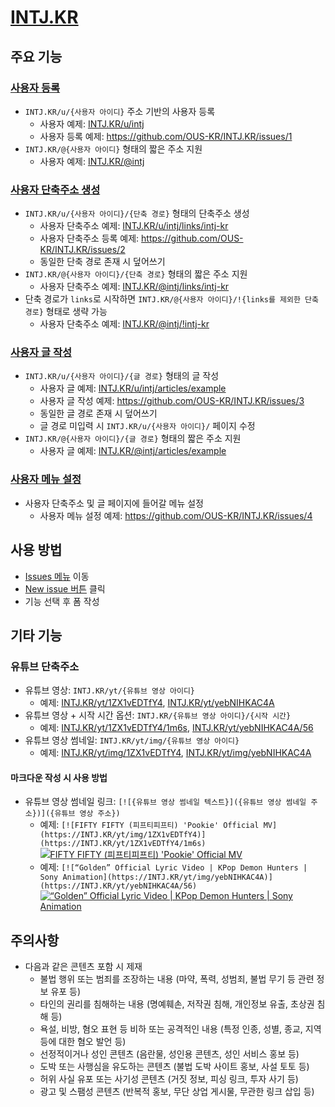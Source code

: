 # [INTJ.KR](https://intj.kr)

## 주요 기능

### [사용자 등록](https://github.com/OUS-KR/INTJ.KR/issues/new?template=01-user-register-by-issue.yml)

- `INTJ.KR/u/{사용자 아이디}` 주소 기반의 사용자 등록
  - 사용자 예제: [INTJ.KR/u/intj](https://intj.kr/u/intj)
  - 사용자 등록 예제: https://github.com/OUS-KR/INTJ.KR/issues/1
- `INTJ.KR/@{사용자 아이디}` 형태의 짧은 주소 지원
  - 사용자 예제: [INTJ.KR/@intj](https://intj.kr/@intj)

### [사용자 단축주소 생성](https://github.com/OUS-KR/INTJ.KR/issues/new?template=02-user-short-url-register-by-issue.yml)

- `INTJ.KR/u/{사용자 아이디}/{단축 경로}` 형태의 단축주소 생성
  - 사용자 단축주소 예제: [INTJ.KR/u/intj/links/intj-kr](https://intj.kr/u/intj/links/intj-kr)
  - 사용자 단축주소 등록 예제: https://github.com/OUS-KR/INTJ.KR/issues/2
  - 동일한 단축 경로 존재 시 덮어쓰기
- `INTJ.KR/@{사용자 아이디}/{단축 경로}` 형태의 짧은 주소 지원
  - 사용자 단축주소 예제: [INTJ.KR/@intj/links/intj-kr](https://intj.kr/@intj/links/intj-kr)
- 단축 경로가 `links`로 시작하면 `INTJ.KR/@{사용자 아이디}/!{links를 제외한 단축 경로}` 형태로 생략 가능
  - 사용자 단축주소 예제: [INTJ.KR/@intj/!intj-kr](https://intj.kr/@intj/!intj-kr)

### [사용자 글 작성](https://github.com/OUS-KR/INTJ.KR/issues/new?template=03-user-article-writing-by-issue.yml)

- `INTJ.KR/u/{사용자 아이디}/{글 경로}` 형태의 글 작성
  - 사용자 글 예제: [INTJ.KR/u/intj/articles/example](https://intj.kr/u/intj/articles/example)
  - 사용자 글 작성 예제: https://github.com/OUS-KR/INTJ.KR/issues/3
  - 동일한 글 경로 존재 시 덮어쓰기
  - 글 경로 미입력 시 `INTJ.KR/u/{사용자 아이디}/` 페이지 수정
- `INTJ.KR/@{사용자 아이디}/{글 경로}` 형태의 짧은 주소 지원
  - 사용자 글 예제: [INTJ.KR/@intj/articles/example](https://intj.kr/@intj/articles/example)
 
### [사용자 메뉴 설정](https://github.com/OUS-KR/INTJ.KR/issues/new?template=04-user-menu-setting-by-issue.yml)

- 사용자 단축주소 및 글 페이지에 들어갈 메뉴 설정
  - 사용자 메뉴 설정 예제: https://github.com/OUS-KR/INTJ.KR/issues/4

## 사용 방법

- [Issues 메뉴](https://github.com/OUS-KR/INTJ.KR/issues) 이동
- [New issue 버튼](https://github.com/OUS-KR/INTJ.KR/issues/new/choose) 클릭
- 기능 선택 후 폼 작성

## 기타 기능

### 유튜브 단축주소

- 유튜브 영상: `INTJ.KR/yt/{유튜브 영상 아이디}`
  - 예제: [INTJ.KR/yt/1ZX1vEDTfY4](https://intj.kr/yt/1ZX1vEDTfY4), [INTJ.KR/yt/yebNIHKAC4A](https://intj.kr/yt/yebNIHKAC4A)
- 유튜브 영상 + 시작 시간 옵션: `INTJ.KR/{유튜브 영상 아이디}/{시작 시간}`
  - 예제: [INTJ.KR/yt/1ZX1vEDTfY4/1m6s](https://intj.kr/yt/1ZX1vEDTfY4/1m6s), [INTJ.KR/yt/yebNIHKAC4A/56](https://intj.kr/yt/yebNIHKAC4A/56)
- 유튜브 영상 썸네일: `INTJ.KR/yt/img/{유튜브 영상 아이디}`
  - 예제: [INTJ.KR/yt/img/1ZX1vEDTfY4](https://intj.kr/yt/img/1ZX1vEDTfY4), [INTJ.KR/yt/img/yebNIHKAC4A](https://intj.kr/yt/img/yebNIHKAC4A)

#### 마크다운 작성 시 사용 방법

- 유튜브 영상 썸네일 링크: `[![{유튜브 영상 썸네일 텍스트}]({유튜브 영상 썸네일 주소})]({유튜브 영상 주소})`
  - 예제: `[![FIFTY FIFTY (피프티피프티) 'Pookie' Official MV](https://INTJ.KR/yt/img/1ZX1vEDTfY4)](https://INTJ.KR/yt/1ZX1vEDTfY4/1m6s)`
  [![FIFTY FIFTY (피프티피프티) 'Pookie' Official MV](https://INTJ.KR/yt/img/1ZX1vEDTfY4)](https://INTJ.KR/yt/1ZX1vEDTfY4/1m6s)
  - 예제: `[![“Golden” Official Lyric Video | KPop Demon Hunters | Sony Animation](https://INTJ.KR/yt/img/yebNIHKAC4A)](https://INTJ.KR/yt/yebNIHKAC4A/56)`
  [![“Golden” Official Lyric Video | KPop Demon Hunters | Sony Animation](https://INTJ.KR/yt/img/yebNIHKAC4A)](https://INTJ.KR/yt/yebNIHKAC4A/56)

## 주의사항

- 다음과 같은 콘텐츠 포함 시 제재
  - 불법 행위 또는 범죄를 조장하는 내용 (마약, 폭력, 성범죄, 불법 무기 등 관련 정보 유포 등)
  - 타인의 권리를 침해하는 내용 (명예훼손, 저작권 침해, 개인정보 유출, 초상권 침해 등)
  - 욕설, 비방, 혐오 표현 등 비하 또는 공격적인 내용 (특정 인종, 성별, 종교, 지역 등에 대한 혐오 발언 등)
  - 선정적이거나 성인 콘텐츠 (음란물, 성인용 콘텐츠, 성인 서비스 홍보 등)
  - 도박 또는 사행심을 유도하는 콘텐츠 (불법 도박 사이트 홍보, 사설 토토 등)
  - 허위 사실 유포 또는 사기성 콘텐츠 (거짓 정보, 피싱 링크, 투자 사기 등)
  - 광고 및 스팸성 콘텐츠 (반복적 홍보, 무단 상업 게시물, 무관한 링크 삽입 등)